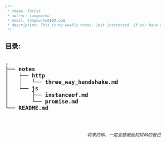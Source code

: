 ```JAvascript
/**
 * theme: fatCat
 * author: tangmuchw
 * email: tangmuchw@163.com
 * description: This is my weekly notes, just interested. If you have a good idea, you can contact me. Feel your participation.
 */
```

<h2>目录:<h2>

```
.
├── notes
│   ├── http
│   │   └── three_way_handshake.md
│   └── js
│       ├── instanceof.md
│       └── promise.md
└── README.md

```

<br />
<h6 style="text-align: right; font-style: italic;">将来的你，一定会感谢此刻拼命的自己</h6>
